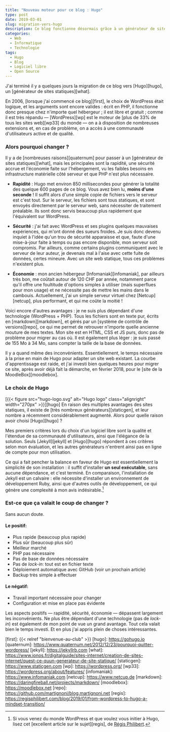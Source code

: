```yaml
---
title: "Nouveau moteur pour ce blog : Hugo"
type: post
date: 2019-03-01
slug: migration-vers-hugo
description: Ce blog fonctionne désormais grâce à un générateur de sites statiques, Hugo, qui a remplacé avantageusement WordPress. Un changement pour plus de rapidité, de sécurité et des économies.
categories:
  - Web
  - Informatique
  - Technologie
tags:
  - Hugo
  - Blog
  - Logiciel libre
  - Open Source
---
```

J'ai terminé il y a quelques jours la migration de ce blog vers [Hugo][hugo], un [générateur de sites statiques][what].

En 2006, [lorsque j'ai commencé ce blog][first], le choix de WordPress était logique, et les arguments sont encore valides : écrit en PHP, il fonctionne donc presque chez n'importe quel hébergeur ; il est libre et gratuit ; comme il est très répandu — [WordPress][wp] est le moteur de [plus de 33% de tous les sites web][wp33] du monde — on a à disposition de nombreuses extensions et, en cas de problème, on a accès à une communauté d'utilisateurs active et de qualité.

### Alors pourquoi changer ?

Il y a de [nombreuses raisons][quaternum] pour passer à un [générateur de sites statiques][what], mais les principales sont la rapidité, une sécurité accrue et l'économie faite sur l'hébergement, vu les faibles besoins en infrastructure matérielle côté serveur et que PHP n'est plus nécessaire.

<!--more-->

- __Rapidité__ : Hugo met environ 850 millisecondes pour générer la totalité des quelque 600 pages de ce blog. Vous avez bien lu, __moins d'une seconde__ ! Il suffit alors d'une simple copie de fichiers vers le serveur est c'est tout. Sur le serveur, les fichiers sont tous statiques, et sont envoyés directement par le serveur web, sans nécessiter de traitement préalable. Ils sont donc servis beaucoup plus rapidement que l'équivalent sur WordPress.

- __Sécurité__ : j'ai fait avec WordPress et ses plugins quelques mauvaises expériences, qui m'ont donné des sueurs froides. Je suis donc devenu inquiet à l'idée qu'un trou de sécurité apparaisse et que, faute d'une mise-à-jour faite à temps ou pas encore disponible, mon serveur soit compromis. Par ailleurs, comme certains plugins communiquent avec le serveur de leur auteur, je devenais mal à l'aise avec cette fuite de données, certes mineure. Avec un site web statique, tous ces problèmes n'existent plus.

- __Économie__ : mon ancien hébergeur [Infomaniak][infomaniak], par ailleurs très bon, me coûtait autour de 120 CHF par année, notamment parce qu'il offre une foultitude d'options simples à utiliser (mais superflues pour mon usage) et ne nécessite pas de mettre les mains dans le cambouis. Actuellement, j'ai un simple serveur virtuel chez [Netcup][netcup], plus performant, et qui me coûte la moitié !

Voici encore d'autres avantages : je ne suis plus dépendant d'une technologie (WordPress + PHP). Tous les fichiers sont en texte pur, écrits en [markdown][markdown], et gérés par un [système de contrôle de versions][repo], ce qui me permet de retrouver n'importe quelle ancienne mouture de mes textes. Mon site est en HTML, CSS et JS purs, donc pas de problème pour migrer au cas où. Il est également plus léger : je suis passé de 155 Mo à 34 Mo, sans compter la taille de la base de données.

Il y a quand même des inconvénients. Essentiellement, le temps nécessaire à la prise en main de Hugo pour adapter un site web existant. La courbe d'apprentissage est raide, et j'ai investi bien quelques heures pour migrer ce site, après avoir déjà fait la démarche, en février 2018, pour le [site de la MoodleBox][moodlebox].

### Le choix de Hugo

[{{< figure src="hugo-logo.svg" alt="Hugo logo" class="alignright" width="270px" >}}][hugo]
En raison des multiples avantages des sites statiques, il existe de [très nombreux générateurs][staticgen], et leur nombre a récemment considérablement augmenté. Alors pour quelle raison avoir choisi [Hugo][hugo] ?

Mes premiers critères lors du choix d'un logiciel libre sont la qualité et l'étendue de sa communauté d'utilisateurs, ainsi que l'élégance de la solution. Seuls [Jekyll][jekyll] et [Hugo][hugo] répondent à ces critères selon mon évaluation, et les autres générateurs n'entrent ainsi pas en ligne de compte pour mon utilisation.

Ce qui a fait pencher la balance en faveur de Hugo est essentiellement la simplicité de son installation : il suffit d'installer __un seul exécutable__, sans aucune dépendance, et c'est terminé. En comparaison, l'installation de Jekyll est un calvaire : elle nécessite d'installer un environnement de développement Ruby, ainsi que d'autres outils de développement, ce qui génère une complexité à mon avis indésirable.[^1]

### Est-ce que ça valait le coup de changer ?

Sans aucun doute.

#### Le positif:

- Plus rapide (beaucoup plus rapide)
- Plus sûr (beaucoup plus sûr)
- Meilleur marché
- PHP pas nécessaire
- Pas de base de données nécessaire
- Pas de _lock-in_: tout est en fichier texte
- Déploiement automatique avec GitHub (voir un prochain article)
- Backup très simple à effectuer

#### Le négatif:

- Travail important nécessaire pour changer
- Configuration et mise en place pas évidente

Les aspects positifs — rapidité, sécurité, économie — dépassent largement les inconvénients. Ne plus être dépendant d'une technologie (pas de _lock-in_) est également de mon point de vue un grand avantage. Tout cela valait bien le temps investi. Et en plus j'ai appris plein de choses intéressantes.


  [^1]: Si vous venez du monde WordPress et que voulez vous initier à Hugo, lisez cet [excellent article sur le sujet][regis], de [Régis Philibert](https://regisphilibert.com).

  [first]: {{< relref "bienvenue-au-club" >}}
  [hugo]: https://gohugo.io
  [quaternum]: https://www.quaternum.net/2012/12/23/pourquoi-quitter-wordpress/
  [jekyll]: https://jekyllrb.com
  [what]: https://www.ionos.fr/digitalguide/sites-internet/creation-de-sites-internet/quest-ce-quun-generateur-de-site-statique/
  [staticgen]: https://www.staticgen.com
  [wp]: https://wordpress.org/
  [wp33]: https://wordpress.org/about/features/
  [infomaniak]: https://www.infomaniak.com
  [netcup]: https://www.netcup.de
  [markdown]: https://daringfireball.net/projects/markdown/
  [moodlebox]: https://moodlebox.net
  [repo]: https://github.com/martignoni/blog.martignoni.net
  [regis]: https://regisphilibert.com/blog/2019/01/from-wordpress-to-hugo-a-mindset-transition/
